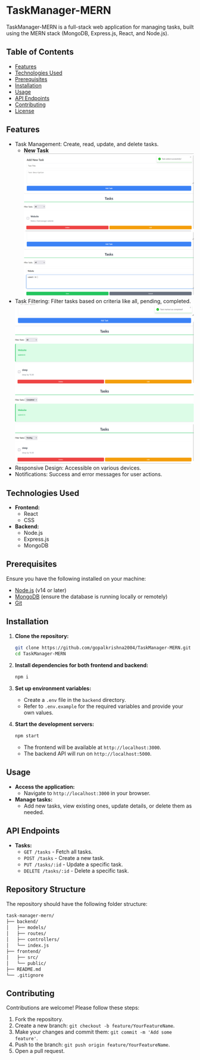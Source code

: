 # TaskManager-MERN

TaskManager-MERN is a full-stack web application for managing tasks, built using the MERN stack (MongoDB, Express.js, React, and Node.js).

## Table of Contents

- [Features](#features)
- [Technologies Used](#technologies-used)
- [Prerequisites](#prerequisites)
- [Installation](#installation)
- [Usage](#usage)
- [API Endpoints](#api-endpoints)
- [Contributing](#contributing)
- [License](#license)

## Features

- Task Management: Create, read, update, and delete tasks.
  - **New Task**
  ![Task Creating](img/img1.jpeg)
  ![Task updating](img/img2.jpeg)
- Task Filtering: Filter tasks based on criteria like all, pending, completed.
  ![Task Filtering](img/img3.jpeg)
  ![Task Filtering](img/img4.jpeg)
  ![Task Filtering](img/img5.jpeg)
- Responsive Design: Accessible on various devices.
- Notifications: Success and error messages for user actions.



## Technologies Used

- **Frontend:**
  - React
  - CSS
- **Backend:**
  - Node.js
  - Express.js
  - MongoDB


## Prerequisites

Ensure you have the following installed on your machine:

- [Node.js](https://nodejs.org/) (v14 or later)
- [MongoDB](https://www.mongodb.com/) (ensure the database is running locally or remotely)
- [Git](https://git-scm.com/)

## Installation

1. **Clone the repository:**

   ```bash
   git clone https://github.com/gopalkrishna2004/TaskManager-MERN.git
   cd TaskManager-MERN
   ```

2. **Install dependencies for both frontend and backend:**

   ```bash
   npm i
   ```

3. **Set up environment variables:**

   - Create a `.env` file in the `backend` directory.
   - Refer to `.env.example` for the required variables and provide your own values.

4. **Start the development servers:**

   ```bash
   npm start
   ```

   - The frontend will be available at `http://localhost:3000`.
   - The backend API will run on `http://localhost:5000`.

## Usage

- **Access the application:**
  - Navigate to `http://localhost:3000` in your browser.
- **Manage tasks:**
  - Add new tasks, view existing ones, update details, or delete them as needed.

## API Endpoints

- **Tasks:**
  - `GET /tasks` - Fetch all tasks.
  - `POST /tasks` - Create a new task.
  - `PUT /tasks/:id` - Update a specific task.
  - `DELETE /tasks/:id` - Delete a specific task.

## Repository Structure

The repository should have the following folder structure:

```
task-manager-mern/
├── backend/
│   ├── models/
│   ├── routes/
│   ├── controllers/
│   └── index.js
├── frontend/
│   ├── src/
│   └── public/
├── README.md
└── .gitignore
```


## Contributing

Contributions are welcome! Please follow these steps:

1. Fork the repository.
2. Create a new branch: `git checkout -b feature/YourFeatureName`.
3. Make your changes and commit them: `git commit -m 'Add some feature'`.
4. Push to the branch: `git push origin feature/YourFeatureName`.
5. Open a pull request.




